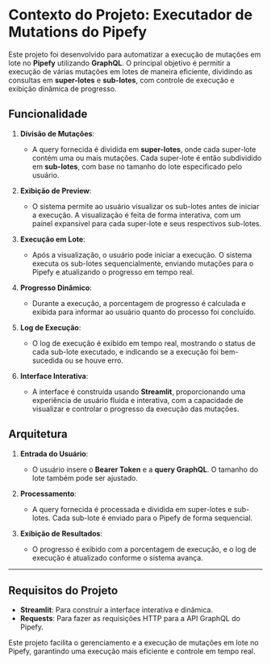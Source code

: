 # Contexto do Projeto: Executador de Mutations do Pipefy

Este projeto foi desenvolvido para automatizar a execução de mutações em lote no **Pipefy** utilizando **GraphQL**. O principal objetivo é permitir a execução de várias mutações em lotes de maneira eficiente, dividindo as consultas em **super-lotes** e **sub-lotes**, com controle de execução e exibição dinâmica de progresso.

## Funcionalidade

1. **Divisão de Mutações**:
   - A query fornecida é dividida em **super-lotes**, onde cada super-lote contém uma ou mais mutações. Cada super-lote é então subdividido em **sub-lotes**, com base no tamanho do lote especificado pelo usuário.
   
2. **Exibição de Preview**:
   - O sistema permite ao usuário visualizar os sub-lotes antes de iniciar a execução. A visualização é feita de forma interativa, com um painel expansível para cada super-lote e seus respectivos sub-lotes.

3. **Execução em Lote**:
   - Após a visualização, o usuário pode iniciar a execução. O sistema executa os sub-lotes sequencialmente, enviando mutações para o Pipefy e atualizando o progresso em tempo real.

4. **Progresso Dinâmico**:
   - Durante a execução, a porcentagem de progresso é calculada e exibida para informar ao usuário quanto do processo foi concluído.

5. **Log de Execução**:
   - O log de execução é exibido em tempo real, mostrando o status de cada sub-lote executado, e indicando se a execução foi bem-sucedida ou se houve erro.

6. **Interface Interativa**:
   - A interface é construída usando **Streamlit**, proporcionando uma experiência de usuário fluída e interativa, com a capacidade de visualizar e controlar o progresso da execução das mutações.

## Arquitetura

1. **Entrada do Usuário**: 
   - O usuário insere o **Bearer Token** e a **query GraphQL**. O tamanho do lote também pode ser ajustado.
   
2. **Processamento**:
   - A query fornecida é processada e dividida em super-lotes e sub-lotes. Cada sub-lote é enviado para o Pipefy de forma sequencial.

3. **Exibição de Resultados**:
   - O progresso é exibido com a porcentagem de execução, e o log de execução é atualizado conforme o sistema avança.

---

## Requisitos do Projeto

- **Streamlit**: Para construir a interface interativa e dinâmica.
- **Requests**: Para fazer as requisições HTTP para a API GraphQL do Pipefy.

Este projeto facilita o gerenciamento e a execução de mutações em lote no Pipefy, garantindo uma execução mais eficiente e controle em tempo real.
